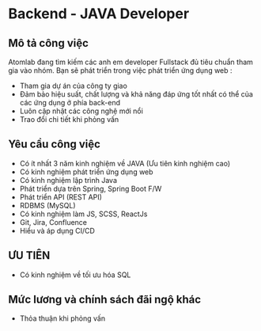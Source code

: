 # Backend - JAVA Developer

Mô tả công việc
---------------

Atomlab đang tìm kiếm các anh em developer Fullstack đủ tiêu chuẩn tham gia vào nhóm. Bạn sẽ phát triển trong việc phát triển ứng dụng web :
-   Tham gia dự án của công ty giao
-   Đảm bảo hiệu suất, chất lượng và khả năng đáp ứng tốt nhất có thể của các ứng dụng ở phía back-end
-   Luôn cập nhật các công nghệ mới nổi
-   Trao đổi chi tiết khi phỏng vấn

Yêu cầu công việc
-----------------

-   Có ít nhất 3 năm kinh nghiệm về JAVA (Ưu tiên kinh nghiệm cao)
-   Có kinh nghiệm phát triển ứng dụng web
-   Có kinh nghiệm lập trình Java
-   Phát triển dựa trên Spring, Spring Boot F/W
-   Phát triển API (REST API)
-   RDBMS (MySQL)
-   Có kinh nghiệm làm JS, SCSS, ReactJs
-   Git, Jira, Confluence
-   Hiểu và áp dụng CI/CD

ƯU TIÊN
-----------------

-   Có kinh nghiệm về tối ưu hóa SQL

Mức lương và chính sách đãi ngộ khác
-----------------

- Thỏa thuận khi phỏng vấn